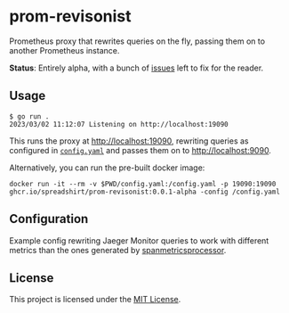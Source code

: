 # prom-revisonist

Prometheus proxy that rewrites queries on the fly, passing them on to another Prometheus instance.

**Status**: Entirely alpha, with a bunch of [issues](#1) left to fix for the reader.

## Usage

```
$ go run .
2023/03/02 11:12:07 Listening on http://localhost:19090
```

This runs the proxy at <http://localhost:19090>, rewriting queries as configured in [`config.yaml`](./config.yaml)
and passes them on to <http://localhost:9090>.

Alternatively, you can run the pre-built docker image:

```
docker run -it --rm -v $PWD/config.yaml:/config.yaml -p 19090:19090 ghcr.io/spreadshirt/prom-revisonist:0.0.1-alpha -config /config.yaml
```

## Configuration

Example config rewriting Jaeger Monitor queries to work with different metrics than the ones
generated by [spanmetricsprocessor](https://pkg.go.dev/github.com/open-telemetry/opentelemetry-collector-contrib/processor/spanmetricsprocessor).

## License

This project is licensed under the [MIT License](./LICENSE).